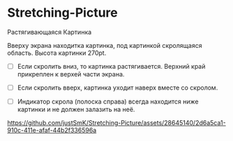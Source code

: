 # Stretching-Picture
Растягивающаяся Картинка

Вверху экрана находитка картинка, под картинкой скролящаяся область. Высота картинки 270pt.

- [ ] Если скролить вниз, то картинка растягивается. Верхний край прикреплен к верхей части экрана.
- [ ] Если скролить вверх, картинка уходит наверх вместе со скролом.
- [ ] Индикатор скрола (полоска справа) всегда находится ниже картинки и не должен залазить на неё.



https://github.com/justSmK/Stretching-Picture/assets/28645140/2d6a5ca1-910c-411e-afaf-44b2f336596a

